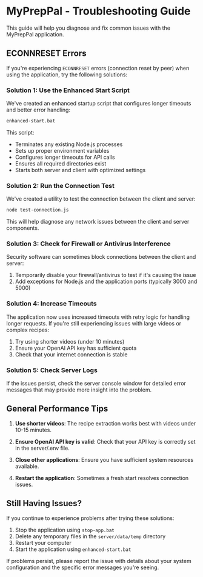 # MyPrepPal - Troubleshooting Guide

This guide will help you diagnose and fix common issues with the MyPrepPal application.

## ECONNRESET Errors

If you're experiencing `ECONNRESET` errors (connection reset by peer) when using the application, try the following solutions:

### Solution 1: Use the Enhanced Start Script

We've created an enhanced startup script that configures longer timeouts and better error handling:

```bash
enhanced-start.bat
```

This script:
- Terminates any existing Node.js processes
- Sets up proper environment variables
- Configures longer timeouts for API calls
- Ensures all required directories exist
- Starts both server and client with optimized settings

### Solution 2: Run the Connection Test

We've created a utility to test the connection between the client and server:

```bash
node test-connection.js
```

This will help diagnose any network issues between the client and server components.

### Solution 3: Check for Firewall or Antivirus Interference

Security software can sometimes block connections between the client and server:
1. Temporarily disable your firewall/antivirus to test if it's causing the issue
2. Add exceptions for Node.js and the application ports (typically 3000 and 5000)

### Solution 4: Increase Timeouts

The application now uses increased timeouts with retry logic for handling longer requests. If you're still experiencing issues with large videos or complex recipes:

1. Try using shorter videos (under 10 minutes)
2. Ensure your OpenAI API key has sufficient quota
3. Check that your internet connection is stable

### Solution 5: Check Server Logs

If the issues persist, check the server console window for detailed error messages that may provide more insight into the problem.

## General Performance Tips

1. **Use shorter videos**: The recipe extraction works best with videos under 10-15 minutes.

2. **Ensure OpenAI API key is valid**: Check that your API key is correctly set in the server/.env file.

3. **Close other applications**: Ensure you have sufficient system resources available.

4. **Restart the application**: Sometimes a fresh start resolves connection issues.

## Still Having Issues?

If you continue to experience problems after trying these solutions:

1. Stop the application using `stop-app.bat`
2. Delete any temporary files in the `server/data/temp` directory
3. Restart your computer
4. Start the application using `enhanced-start.bat`

If problems persist, please report the issue with details about your system configuration and the specific error messages you're seeing. 
